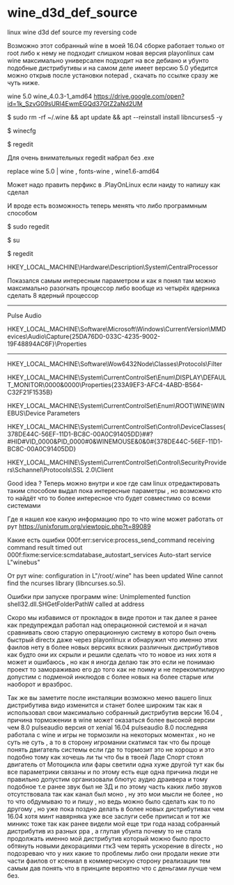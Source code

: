 # wine_d3d_def_source
linux wine d3d def source my reversing code 

Возможно этот собранный wine в моей 16.04 сборке работает только от root либо к нему не подходит слишком новая версия playonlinux сам wine максимально универсален подходит на все дебиано и убунто подобные дистрибутивы и на самом деле имеет версию 5.0 убедится можно открыв после установки notepad , скачать по ссылке сразу же чуть ниже. 

wine 5.0 wine_4.0.3-1_amd64  https://drive.google.com/open?id=1k_SzvG09sURl4EwmEGQd37GtZ2aNd2UM


$ sudo rm -rf ~/.wine && apt update && apt --reinstall install libncurses5 -y

$ winecfg

$ regedit

Для очень внимательных regedit набрал без .exe

replace wine 5.0 | wine , fonts-wine , wine1.6-amd64

Может надо править перфикс в .PlayOnLinux если наиду то напишу как сделал

И вроде есть возможность теперь менять что либо программным способом

$ sudo regedit

$ su

$ regedit

HKEY_LOCAL_MACHINE\Hardware\Description\System\CentralProcessor

Показался самым интересным параметром и как я понял там можно максимально разогнать процессор либо вообще из четырёх ядерника 
сделать 8 ядерный процессор

______________________________________________________________________________________________
Pulse Audio

HKEY_LOCAL_MACHINE\Software\Microsoft\Windows\CurrentVersion\MMDevices\Audio\Capture\{25DA76D0-033C-4235-9002-19F48894AC6F}\Properties
______________________________________________________________________________________________________________

HKEY_LOCAL_MACHINE\Software\Wow6432Node\Classes\Protocols\Filter

HKEY_LOCAL_MACHINE\System\CurrentControlSet\Enum\DISPLAY\DEFAULT_MONITOR\0000&0000\Properties\{233A9EF3-AFC4-4ABD-B564-C32F21F1535B}

HKEY_LOCAL_MACHINE\System\CurrentControlSet\Enum\ROOT\WINE\WINEBUS\Device Parameters

HKEY_LOCAL_MACHINE\System\CurrentControlSet\Control\DeviceClasses\{378DE44C-56EF-11D1-BC8C-00A0C91405DD}\##?#HID#VID_0000&PID_0000#0&WINEMOUSE&0&0#{378DE44C-56EF-11D1-BC8C-00A0C91405DD}

HKEY_LOCAL_MACHINE\System\CurrentControlSet\Control\SecurityProviders\Schannel\Protocols\SSL 2.0\Client



Good idea ? Теперь можно внутри и кое где сам linux отредактировать таким способом выдал пока интересные параметры , но возможно кто то найдёт что то более интересное что будет совместимо со всеми системами

Где я нашел кое какую информацию про то что wine может работать от рут https://unixforum.org/viewtopic.php?t=89089

Какие есть ошибки 
000f:err:service:process_send_command receiving command result timed out 
000f:fixme:service:scmdatabase_autostart_services Auto-start service L"winebus"

От рут
wine: configuration in L"/root/.wine" has been updated
Wine cannot find the ncurses library (libncurses.so.5).

Ошибки при запуске программ
wine: Unimplemented function shell32.dll.SHGetFolderPathW called at address



Скоро мы избавимся от прокладок в виде протон и так далее я ранее как предупреждал работал над операционной системой и я начал сравнивать свою старую операционную систему в которо был очень быстрый directx даже через playonlinux и обнаружил что именно этих фаилов нету в более новых версиях всяких различных дистрибутивов как будто они их скрыли и решили сделать что то новое из них хотя я может и ошибаюсь , но как я иногда делаю так это если не понимаю проект то замораживаю его до того как не поиму и не перекомпилирую допустим с подменой инклюдов с более новых на более старые или наоборот и вразброс.

Так же вы заметите после инсталяции возможно меню вашего linux дистрибутива видо изменится и станет более широким так как я использовал свои максимально собранный дистрибутив версии 16.04 , причина торможении в wine может оказаться более высокой версии чем 8.0 pulseaudio версия от xenial 16.04 pulseaudio 8.0 последняя работала с wine и игры не тормозили на некоторых моментах , но не суть не суть , а то в сторону игромании скатимся так что бы проще понять двигатель системы если где то тормозит это не хорошо и это подобно тому как хочешь ли ты что бы в твоей Ладе Спорт стоял двигатель от Мотоцикла или фары светили одна хуже другой тут как бы все параметрики связаны и по этому есть еще одна причина люди не правильно допустим организовали блютус аудио драивера и тому подобное т.е ранее звук был не 3Д и по этому часть каких либо звуков отсутствовала так как канал был моно , ну это мои мысли не более , но то что обдумываю то и пишу , но ведь можно было сделать как то по другому , но уже пока поздно делать в более новых дистрибутивах чем 16.04 хотя минт навярняка уже все заслуги себе приписал и тот же миникс тоже так как ранее видели мой еще три года назад собранный дистрибутив из разных ppa , а глупая убунта почему то не стала продолжать именно мой дистрибутив который можно было просто обтянуть новыми декорациями гтк3 чем терять ускорение в directx , но подозреваю что у них какие то проблемы либо они продали некие эти части фаилов от ксениал в коммерчискую сторону реализации тем самым дав понять что в принципе вероятно что с деньгами лучше чем без.
